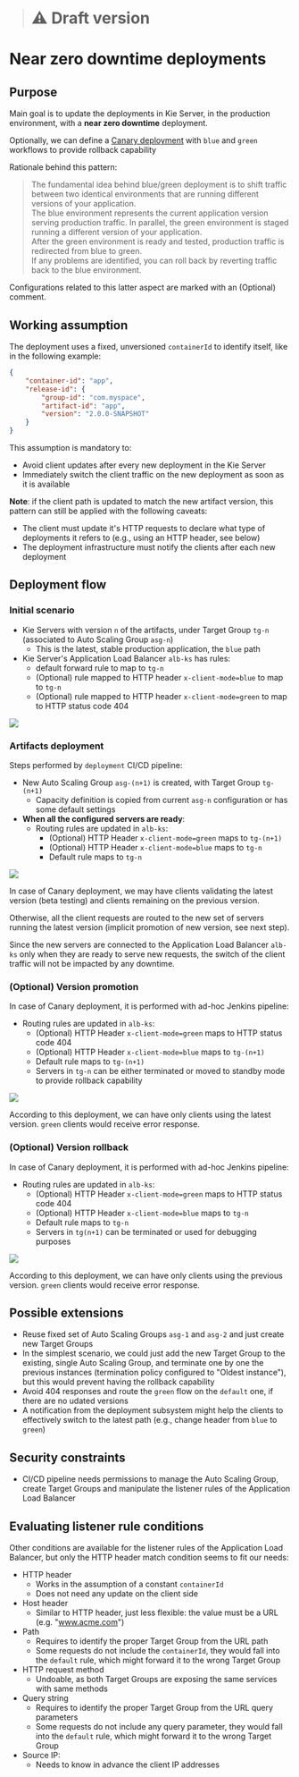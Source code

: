 > # ⚠️ **Draft version**

# Near zero downtime deployments
## Purpose
Main goal is to update the deployments in Kie Server, in the production environment, with a **near zero downtime** deployment.

Optionally, we can define a [Canary deployment](https://wa.aws.amazon.com/wellarchitected/2020-07-02T19-33-23/wat.concept.canary-deployment.en.html)
with `blue` and `green` workflows to provide rollback capability

Rationale behind this pattern:
>The fundamental idea behind blue/green deployment is to shift traffic
between two identical environments that are running different versions of your
application. <br/>
>The blue environment represents the current application version serving
production traffic. In parallel, the green environment is staged running a different version
of your application. <br/>
>After the green environment is ready and tested, production traffic is
redirected from blue to green. <br/>
> If any problems are identified, you can roll back by
reverting traffic back to the blue environment.

Configurations related to this latter aspect are marked with an (Optional) comment.

## Working assumption
The deployment uses a fixed, unversioned `containerId` to identify itself, like in the following example:
```json
{
    "container-id": "app",
    "release-id": {
        "group-id": "com.myspace",
        "artifact-id": "app",
        "version": "2.0.0-SNAPSHOT"
    }
}
```

This assumption is mandatory to:
* Avoid client updates after every new deployment in the Kie Server
* Immediately switch the client traffic on the new deployment as soon as it is available 

**Note**: if the client path is updated to match the new artifact version, this pattern can still be applied with the following 
caveats:
* The client must update it's HTTP requests to declare what type of deployments it refers to (e.g., using an HTTP header, see below)
* The deployment infrastructure must notify the clients after each new deployment

## Deployment flow
### Initial scenario
* Kie Servers with version `n` of the artifacts, under Target Group `tg-n` (associated to Auto Scaling Group `asg-n`)
  * This is the latest, stable production application, the `blue` path
* Kie Server's Application Load Balancer `alb-ks` has rules:
  * default forward rule to map to `tg-n`
  * (Optional) rule mapped to HTTP header `x-client-mode=blue` to map to `tg-n`
  * (Optional) rule mapped to HTTP header `x-client-mode=green` to map to HTTP status code 404

![](./images/Canary-0.png)

### Artifacts deployment
Steps performed by `deployment` CI/CD pipeline:
* New Auto Scaling Group `asg-(n+1)` is created, with Target Group `tg-(n+1)`
  * Capacity definition is copied from current `asg-n` configuration or has some default settings
* **When all the configured servers are ready**:
  * Routing rules are updated in `alb-ks`:
    * (Optional) HTTP Header `x-client-mode=green` maps to `tg-(n+1)`
    * (Optional) HTTP Header `x-client-mode=blue` maps to `tg-n`
    * Default rule maps to `tg-n`

![](./images/Canary-1.png)

In case of Canary deployment, we may have clients validating the latest version (beta testing) and clients remaining on the
previous version.

Otherwise, all the client requests are routed to the new set of servers running the latest version (implicit promotion of 
new version, see next step).

Since the new servers are connected to the Application Load Balancer `alb-ks` only when they are ready to serve new requests,
the switch of the client traffic will not be impacted by any downtime.

### (Optional) Version promotion
In case of Canary deployment, it is performed with ad-hoc Jenkins pipeline:
* Routing rules are updated in `alb-ks`:
  * (Optional) HTTP Header `x-client-mode=green` maps to HTTP status code 404
  * (Optional) HTTP Header `x-client-mode=blue` maps to `tg-(n+1)`
  * Default rule maps to `tg-(n+1)`
  * Servers in `tg-n` can be either terminated or moved to standby mode to provide rollback capability

![](./images/Canary-2.png)

According to this deployment, we can have only clients using the latest version. `green` clients would receive error response.

### (Optional) Version rollback
In case of Canary deployment, it is performed with ad-hoc Jenkins pipeline:
* Routing rules are updated in `alb-ks`:
  * (Optional) HTTP Header `x-client-mode=green` maps to HTTP status code 404
  * (Optional) HTTP Header `x-client-mode=blue` maps to `tg-n`
  * Default rule maps to `tg-n`
  * Servers in `tg(n+1)` can be terminated or used for debugging purposes  

![](./images/Canary-3.png)

According to this deployment, we can have only clients using the previous version. `green` clients would receive error response.

## Possible extensions
* Reuse fixed set of Auto Scaling Groups `asg-1` and `asg-2` and just create new Target Groups
* In the simplest scenario, we could just add the new Target Group to the existing, single Auto Scaling Group, and terminate
one by one the previous instances (termination policy configured to "Oldest instance"), but this would prevent having 
the rollback capability
* Avoid 404 responses and route the `green` flow on the `default` one, if there are no udated versions 
* A notification from the deployment subsystem might help the clients to effectively switch to the latest path (e.g., change
header from `blue` to `green`)

## Security constraints
* CI/CD pipeline needs permissions to manage the Auto Scaling Group, create Target Groups and manipulate the 
listener rules of the Application Load Balancer

## Evaluating listener rule conditions
Other conditions are available for the listener rules of the Application Load Balancer, but only the HTTP header match condition
seems to fit our needs:
* HTTP header
  * Works in the assumption of a constant `containerId`
  * Does not need any update on the client side
* Host header
  * Similar to HTTP header, just less flexible: the value must be a URL (e.g. "www.acme.com")
* Path
  * Requires to identify the proper Target Group from the URL path
  * Some requests do not include the `containerId`, they would fall into the `default` rule, which might forward it to 
  the wrong Target Group 
* HTTP request method
  * Undoable, as both Target Groups are exposing the same services with same methods
* Query string
  * Requires to identify the proper Target Group from the URL query parameters
  * Some requests do not include any query parameter, they would fall into the `default` rule, which might forward it to
  the wrong Target Group
* Source IP:
  * Needs to know in advance the client IP addresses
